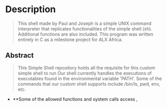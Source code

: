 # Description

>This shell made by Paul and Joseph is a simple UNIX command interpreter that replicates 
>functionalities of the simple shell (sh). Additional functions are also included. 
>This program was written entirely in C as a milestone project for ALX Africa.


## Abstract
>This Simple Shell repository holds all the requisite for this custom simple shell to run
>Our shell currently handles the executions of executables found in the environmental variable 'PATH'.
>Some of the commands that our custom shell supports include /bin/ls, pwd, env, etc.

* **Some of the allowed functions and system calls
access  ,

